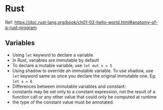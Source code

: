 # Rust
Ref: https://doc.rust-lang.org/book/ch01-02-hello-world.html#anatomy-of-a-rust-program
## Variables
- Using `let` keyword to declare a variable
- In Rust, variables are immutable by default
- To declare a mutable variable, use `let mut x = 5`
- Using shadow to override an immutable variable. To use shadow, use `let` keyword same as once you declare the original immutable one. Eg: `let x = 6`
- Differences between immutable variables and constant:
 - constants may be set only to a constant expression, not the result of a function call or any other value that could only be computed at runtime
 - the type of the constant value must be annotated.


